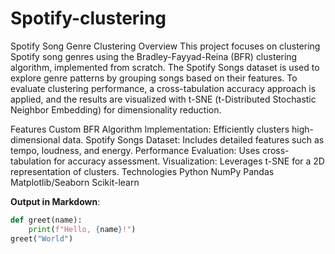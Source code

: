 # Spotify-clustering
Spotify Song Genre Clustering
Overview
This project focuses on clustering Spotify song genres using the Bradley-Fayyad-Reina (BFR) clustering algorithm, implemented from scratch. The Spotify Songs dataset is used to explore genre patterns by grouping songs based on their features. To evaluate clustering performance, a cross-tabulation accuracy approach is applied, and the results are visualized with t-SNE (t-Distributed Stochastic Neighbor Embedding) for dimensionality reduction.

Features
Custom BFR Algorithm Implementation: Efficiently clusters high-dimensional data.
Spotify Songs Dataset: Includes detailed features such as tempo, loudness, and energy.
Performance Evaluation: Uses cross-tabulation for accuracy assessment.
Visualization: Leverages t-SNE for a 2D representation of clusters.
Technologies
Python
NumPy
Pandas
Matplotlib/Seaborn
Scikit-learn

**Output in Markdown**:

```python
def greet(name):
    print(f"Hello, {name}!")
greet("World")
